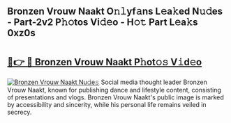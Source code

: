 ## Bronzen Vrouw Naakt O𝚗𝚕yf𝚊ns L𝚎a𝚔ed N𝚞𝚍es - Part-2v2 P𝚑𝚘tos Vi𝚍𝚎o - H𝚘𝚝 Part L𝚎a𝚔s 0xz0s

# <h2><a href="http://kf0nah.oniu.top/?m=Bronzen+Vrouw+Naakt">🔗👉 🔴 Bronzen Vrouw Naakt P𝚑ot𝚘𝚜 V𝚒d𝚎o</a></h2>

[![Bronzen Vrouw Naakt Nu𝚍e𝚜](https://i.imgur.com/0qMVB7G.gif)](http://kf0nah.oniu.top/?m=Bronzen+Vrouw+Naakt)
Social media thought leader Bronzen Vrouw Naakt, known for publishing dance and lifestyle content, consisting of presentations and vlogs. Bronzen Vrouw Naakt's public image is marked by accessibility and sincerity, while his personal life remains veiled in secrecy.  
